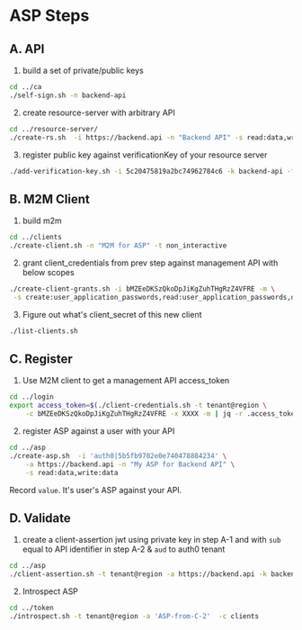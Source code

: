 ASP Steps
=========

A. API
------
1. build a set of private/public keys
```bash
cd ../ca
./self-sign.sh -n backend-api
```

2. create resource-server with arbitrary API
```bash
cd ../resource-server/
./create-rs.sh  -i https://backend.api -n "Backend API" -s read:data,write:data
```

3. register public key against verificationKey of your resource server 
```bash
./add-verification-key.sh -i 5c20475819a2bc74962784c6 -k backend-api -f ../ca/backend-api-public.pem
```

B. M2M Client
-------------
1. build m2m 
```bash
cd ../clients
./create-client.sh -n "M2M for ASP" -t non_interactive
```

2. grant client_credentials from prev step against management API with below scopes 
```bash
./create-client-grants.sh -i bMZEeDKSzQkoDpJiKgZuhTHgRzZ4VFRE -m \
 -s create:user_application_passwords,read:user_application_passwords,delete:user_application_passwords
```

3. Figure out what's client_secret of this new client
```bash
./list-clients.sh 
```

C. Register
-----------
1. Use M2M client to get a management API access_token

```bash
cd ../login
export access_token=$(./client-credentials.sh -t tenant@region \
    -c bMZEeDKSzQkoDpJiKgZuhTHgRzZ4VFRE -x XXXX -m | jq -r .access_token)
```

2. register ASP against a user with your API
```bash
cd ../asp
./create-asp.sh  -i 'auth0|5b5fb9702e0e740478884234' \
    -a https://backend.api -n "My ASP for Backend API" \
    -s read:data,write:data
```

Record `value`. It's user's ASP against your API.

D. Validate
-----------
1. create a client-assertion jwt using private key in step A-1 and with `sub` equal to API identifier in step A-2 & `aud` to auth0 tenant

```bash
cd ../asp
./client-assertion.sh -t tenant@region -a https://backend.api -k backend-api -f ../ca/backend-api-private.pem
```

2. Introspect ASP 
```bash
cd ../token
./introspect.sh -t tenant@region -a 'ASP-from-C-2'  -c clients
```

